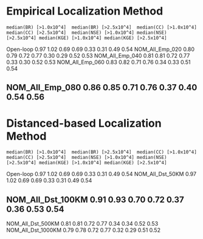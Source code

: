 # Empirical Localization Method
	median(BR) [>1.0x10^4]	median(BR) [>2.5x10^4]	median(CC) [>1.0x10^4]	median(CC) [>2.5x10^4]	median(NSE) [>1.0x10^4]	median(NSE) [>2.5x10^4]	median(KGE) [>1.0x10^4]	median(KGE) [>2.5x10^4]
Open-loop	    0.97	1.02	0.69	0.69	0.33	0.31	0.49	0.54
NOM_All_Emp_020	0.80	0.79	0.72	0.77	0.30	0.29	0.52	0.53
NOM_All_Emp_040	0.81	0.81	0.72	0.77	0.33	0.30	0.52	0.53
NOM_All_Emp_060	0.83	0.82	0.71	0.76	0.34	0.33	0.51	0.54
## NOM_All_Emp_080	0.86	0.85	0.71	0.76	0.37	0.40	0.54	0.56

# Distanced-based Localization Method
	median(BR) [>1.0x10^4]	median(BR) [>2.5x10^4]	median(CC) [>1.0x10^4]	median(CC) [>2.5x10^4]	median(NSE) [>1.0x10^4]	median(NSE) [>2.5x10^4]	median(KGE) [>1.0x10^4]	median(KGE) [>2.5x10^4]
Open-loop	        0.97	1.02	0.69	0.69	0.33	0.31	0.49	0.54
NOM_All_Dst_50KM	0.97	1.02	0.69	0.69	0.33	0.31	0.49	0.54
## NOM_All_Dst_100KM	0.91	0.93	0.70	0.72	0.37	0.36	0.53	0.54
NOM_All_Dst_500KM	0.81	0.81	0.72	0.77	0.34	0.34	0.52	0.53
NOM_All_Dst_1000KM	0.79	0.78	0.72	0.77	0.32	0.29	0.51	0.52
